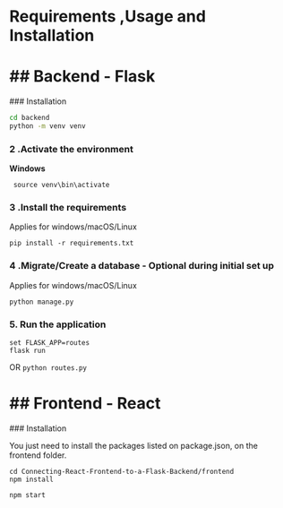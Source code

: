 # Requirements ,Usage and Installation
<h1>## Backend - Flask</h1>
### Installation
                              
```bash
cd backend
python -m venv venv
```
  
### 2 .Activate the environment
          
**Windows** 

``` source venv\bin\activate```
          
### 3 .Install the requirements

Applies for windows/macOS/Linux

```pip install -r requirements.txt```

### 4 .Migrate/Create a database - Optional during initial set up

Applies for windows/macOS/Linux

```python manage.py```

### 5. Run the application 

```
set FLASK_APP=routes
flask run
```
OR 
`python routes.py`


<h1>## Frontend - React</h1>
### Installation

You just need to install the packages listed on package.json, on the frontend folder.

```
cd Connecting-React-Frontend-to-a-Flask-Backend/frontend
npm install
```

`npm start`

